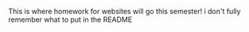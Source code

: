 This is where homework for websites will go this semester!
i don't fully remember what to put in the README
